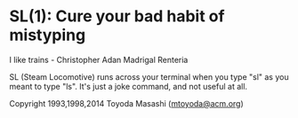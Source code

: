 SL(1): Cure your bad habit of mistyping
=======================================

I like trains - Christopher Adan Madrigal Renteria

SL (Steam Locomotive) runs across your terminal when you type "sl" as
you meant to type "ls". It's just a joke command, and not useful at
all.

Copyright 1993,1998,2014 Toyoda Masashi (mtoyoda@acm.org)
